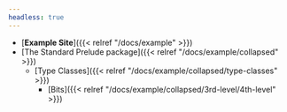 ```yaml
---
headless: true
---
```


- [**Example Site**]({{< relref "/docs/example" >}})
- [The Standard Prelude package]({{< relref "/docs/example/collapsed" >}})
  - [Type Classes]({{< relref "/docs/example/collapsed/type-classes" >}})
    - [Bits]({{< relref "/docs/example/collapsed/3rd-level/4th-level" >}})
<br />